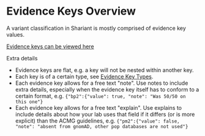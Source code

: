 # Evidence Keys Overview

A variant classification in Shariant is mostly comprised of evidence key values.

[Evidence keys can be viewed here](https://shariant.org.au/classification/evidence_keys)

Extra details

* Evidence keys are flat, e.g. a key will not be nested within another key.
* Each key is of a certain type, see [Evidence Key Types](types.md).
* Each evidence key allows for a free text "note". Use notes to include extra details, especially when the evidence key itself has to conform to a certain format, e.g. `{"bp2":{"value": true, "note": "Was 50/50 on this one"}`
* Each evidence key allows for a free text "explain". Use explains to include details about how your lab uses that field if it differs (or is more explicit) than the ACMG guidelines, e.g. `{"pm2":{"value": false, "note": "absent from gnomAD, other pop databases are not used"}`
